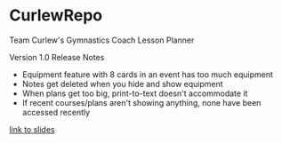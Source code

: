 # CurlewRepo
Team Curlew's Gymnastics Coach Lesson Planner

Version 1.0 Release Notes 
  - Equipment feature with 8 cards in an event has too much equipment
  - Notes get deleted when you hide and show equipment
  - When plans get too big, print-to-text doesn't accommodate it
  - If recent courses/plans aren't showing anything, none have been accessed recently

[link to slides](https://docs.google.com/presentation/d/1Gwm5ePpwqRzuVC0LrZxjwKBUgcBrO334C2KAAvDYczM/edit?usp=sharing )

